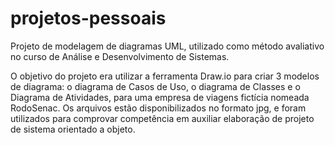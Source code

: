 # projetos-pessoais
Projeto de modelagem de diagramas UML, utilizado como método avaliativo no curso de Análise e Desenvolvimento de Sistemas. 

O objetivo do projeto era utilizar a ferramenta Draw.io para criar 3 modelos de diagrama: o diagrama de Casos de Uso, o diagrama de Classes e o Diagrama de Atividades, para uma empresa de viagens fictícia nomeada RodoSenac. Os arquivos estão disponibilizados no formato jpg, e foram utilizados para comprovar competência em auxiliar elaboração de projeto de sistema orientado a objeto. 
